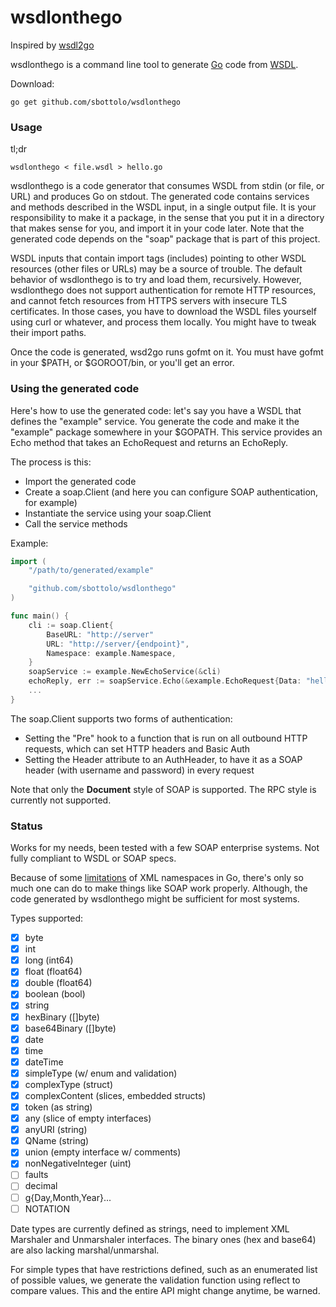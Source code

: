 # wsdlonthego

Inspired by [wsdl2go](https://github.com/fiorix/wsdl2go)

wsdlonthego is a command line tool to generate [Go](https://golang.org) code
from [WSDL](https://en.wikipedia.org/wiki/Web_Services_Description_Language).

Download:

```
go get github.com/sbottolo/wsdlonthego
```

### Usage

tl;dr

```
wsdlonthego < file.wsdl > hello.go
```

wsdlonthego is a code generator that consumes WSDL from stdin (or file, or URL) and produces Go on stdout. The generated code contains services and methods described in the WSDL input, in a single output file. It is your responsibility to make it a package, in the sense that you put it in a directory that makes sense for you, and import it in your code later. Note that the generated code depends on the "soap" package that is part of this project.

WSDL inputs that contain import tags (includes) pointing to other WSDL resources (other files or URLs) may be a source of trouble. The default behavior of wsdlonthego is to try and load them, recursively. However, wsdlonthego does not support authentication for remote HTTP resources, and cannot fetch resources from HTTPS servers with insecure TLS certificates. In those cases, you have to download the WSDL files yourself using curl or whatever, and process them locally. You might have to tweak their import paths.

Once the code is generated, wsd2go runs gofmt on it. You must have gofmt in your $PATH, or $GOROOT/bin, or you'll get an error.

### Using the generated code

Here's how to use the generated code: let's say you have a WSDL that defines the "example" service. You generate the code and make it the "example" package somewhere in your $GOPATH. This service provides an Echo method that takes an EchoRequest and returns an EchoReply.

The process is this:

- Import the generated code
- Create a soap.Client (and here you can configure SOAP authentication, for example)
- Instantiate the service using your soap.Client
- Call the service methods

Example:

```go
import (
	"/path/to/generated/example"

	"github.com/sbottolo/wsdlonthego"
)

func main() {
	cli := soap.Client{
		BaseURL: "http://server"
		URL: "http://server/{endpoint}",
		Namespace: example.Namespace,
	}
	soapService := example.NewEchoService(&cli)
	echoReply, err := soapService.Echo(&example.EchoRequest{Data: "hello world"})
	...
}
```

The soap.Client supports two forms of authentication:

- Setting the "Pre" hook to a function that is run on all outbound HTTP requests, which can set HTTP headers and Basic Auth
- Setting the Header attribute to an AuthHeader, to have it as a SOAP header (with username and password) in every request

Note that only the **Document** style of SOAP is supported. The RPC style is currently not supported.

### Status

Works for my needs, been tested with a few SOAP enterprise systems. Not fully compliant to WSDL or SOAP specs.

Because of some [limitations](https://github.com/golang/go/issues/14407) of XML namespaces in Go, there's only so much one can do to make things like SOAP work properly. Although, the code generated by wsdlonthego might be sufficient for most systems.

Types supported:

- [x] byte
- [x] int
- [x] long (int64)
- [x] float (float64)
- [x] double (float64)
- [x] boolean (bool)
- [x] string
- [x] hexBinary ([]byte)
- [x] base64Binary ([]byte)
- [x] date
- [x] time
- [x] dateTime
- [x] simpleType (w/ enum and validation)
- [x] complexType (struct)
- [x] complexContent (slices, embedded structs)
- [x] token (as string)
- [x] any (slice of empty interfaces)
- [x] anyURI (string)
- [x] QName (string)
- [x] union (empty interface w/ comments)
- [x] nonNegativeInteger (uint)
- [ ] faults
- [ ] decimal
- [ ] g{Day,Month,Year}...
- [ ] NOTATION

Date types are currently defined as strings, need to implement XML Marshaler and Unmarshaler interfaces. The binary ones (hex and base64) are also lacking marshal/unmarshal.

For simple types that have restrictions defined, such as an enumerated list of possible values, we generate the validation function using reflect to compare values. This and the entire API might change anytime, be warned.
